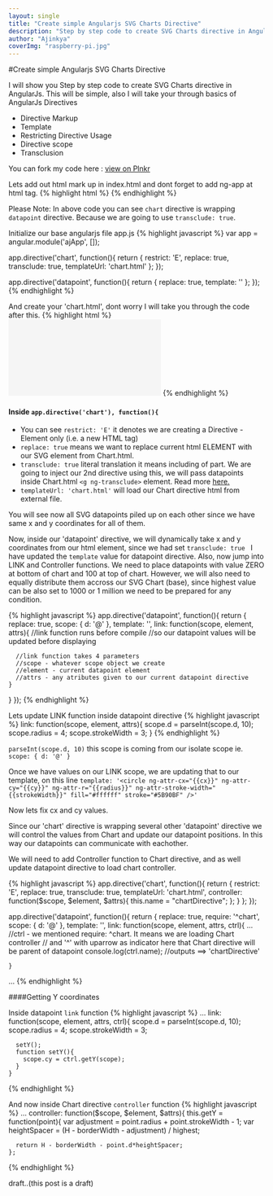 ```yaml
---
layout: single
title: "Create simple Angularjs SVG Charts Directive"
description: "Step by step code to create SVG Charts directive in AngularJs"
author: "Ajinkya"
coverImg: "raspberry-pi.jpg"
---
```


#Create simple Angularjs SVG Charts Directive

I will show you Step by step code to create SVG Charts directive in AngularJs. This will be simple, also I will take your through basics of AngularJs Directives

  - Directive Markup
  - Template
  - Restricting Directive Usage
  - Directive scope
  - Transclusion


You can fork my code here : <a href="http://plnkr.co/edit/f1QSWuJZorUrXFqT4dLI?p=preview" target="_blank">view on Plnkr</a>

Lets add out html mark up in index.html and dont forget to add ng-app at html tag.
{% highlight html %}
<chart height="200" width="300">
  <datapoint label="2000" d="20"></datapoint>
  <datapoint label="2001" d="18"></datapoint>
  <datapoint label="2002" d="0"></datapoint>
  <datapoint label="2003" d="40"></datapoint>
  <datapoint label="2004" d="50"></datapoint>
  <datapoint label="2005" d="70"></datapoint>
  <datapoint label="2006" d="90"></datapoint>
  <datapoint label="2007" d="90"></datapoint>
  <datapoint label="2008" d="30"></datapoint>
</chart>
{% endhighlight %}

Please Note: In above code you can see `chart` directive is wrapping `datapoint` directive. Because we are going to use `transclude: true`.



Initialize our base angularjs file app.js
{% highlight javascript %}
var app = angular.module('ajApp', []);

app.directive('chart', function(){
  return {
    restrict: 'E',
    replace: true,
    transclude: true,
    templateUrl: 'chart.html'
  };
});

app.directive('datapoint', function(){
  return {
    replace: true,
    template: '<circle cx="20" cy="20" r="4" stroke-width="3" fill="#ffffff" stroke="#5B90BF" />'
  };
});
{% endhighlight %}

And create your 'chart.html', dont worry I will take you through the code after this.
{% highlight html %}
<svg style="background: whitesmoke;">
  <g class="datapoints" ng-transclude ></g>
</svg>
{% endhighlight %}

#### Inside ```app.directive('chart'), function(){```
  - You can see ```restrict: 'E'``` it denotes we are creating a Directive - Element only (i.e. a new HTML tag)
  - ```replace: true``` means we want to replace current html ELEMENT with our SVG element from Chart.html.
  - ```transclude: true``` literal translation it means including of part. We are going to inject our 2nd directive using this, we will pass datapoints inside Chart.html ```<g ng-transclude>``` element.  Read more <a href="https://docs.angularjs.org/api/ng/directive/ngTransclude">here.</a>
  - ```templateUrl: 'chart.html'``` will load our Chart directive html from external file.
 
You will see now all SVG datapoints piled up on each other since we have same x and y coordinates for all of them.


Now, inside our 'datapoint' directive, we will dynamically take x and y coordinates from our html element, since we had set ```transclude: true ```
I have updated the `template` value for datapoint directive. Also, now jump into LINK and Controller functions.
We need to place datapoints with value ZERO at bottom of chart and 100 at top of chart. However, we will also need to equally distribute them accross our SVG Chart (base), since highest value can be also set to 1000 or 1 million we need to be prepared for any condition.

{% highlight javascript %}
app.directive('datapoint', function(){
  return {
    replace: true,
    scope: {
      d: '@'
    },
    template: '<circle ng-attr-cx="{{cx}}" ng-attr-cy="{{cy}}" ng-attr-r="{{radius}}" ng-attr-stroke-width="{{strokeWidth}}" fill="#ffffff" stroke="#5B90BF" />',
    link: function(scope, element, attrs){
      //link function runs before compile
      //so our datapoint values will be updated before displaying
      
      //link function takes 4 parameters
      //scope - whatever scope object we create
      //element - current datapoint element
      //attrs - any atributes given to our current datapoint directive
    }
  }
});
{% endhighlight %}


Lets update LINK function inside datapoint directive
{% highlight javascript %}
link: function(scope, element, attrs){
  scope.d = parseInt(scope.d, 10);
  scope.radius = 4;
  scope.strokeWidth = 3;
}
{% endhighlight %}

```parseInt(scope.d, 10)``` this scope is coming from our isolate scope ie. ```scope: {
      d: '@'
    }```

Once we have values on our LINK scope, we are updating that to our template, on this line
```template: '<circle ng-attr-cx="{{cx}}" ng-attr-cy="{{cy}}" ng-attr-r="{{radius}}" ng-attr-stroke-width="{{strokeWidth}}" fill="#ffffff" stroke="#5B90BF" />'```


Now lets fix cx and cy values.

Since our 'chart' directive is wrapping several other 'datapoint' directive we will control the values from Chart and update our datapoint positions. In this way our datapoints can communicate with eachother.


We will need to add Controller function to Chart directive, and as well update datapoint directive to load chart controller.

{% highlight javascript %}
app.directive('chart', function(){
  return {
    restrict: 'E',
    replace: true,
    transclude: true,
    templateUrl: 'chart.html',
    controller: function($scope, $element, $attrs){
        this.name = "chartDirective";
      };
    }
  };
});

app.directive('datapoint', function(){
  return {
    replace: true,
    require: '^chart',
    scope: {
      d: '@'
    },
    template: '<circle ng-attr-cx="{{cx}}" ng-attr-cy="{{cy}}" ng-attr-r="{{radius}}" ng-attr-stroke-width="{{strokeWidth}}" fill="#ffffff" stroke="#5B90BF" />',
    link: function(scope, element, attrs, ctrl){
      ...
      //ctrl - we mentioned require: ^chart. It means we are loading Chart controller
      // and '^' with uparrow as indicator here that Chart directive will be parent of datapoint
      console.log(ctrl.name); //outputs ==> 'chartDirective'

    }
...
{% endhighlight %}


####Getting Y coordinates

Inside datapoint `link` function
{% highlight javascript %}
...
    link: function(scope, element, attrs, ctrl){
      scope.d = parseInt(scope.d, 10);
      scope.radius = 4;
      scope.strokeWidth = 3;
      
      setY();
      function setY(){
        scope.cy = ctrl.getY(scope);
      }
    }
{% endhighlight %}

And now inside Chart directive `controller` function
{% highlight javascript %}
...
  controller: function($scope, $element, $attrs){
    this.getY = function(point){
      var adjustment = point.radius + point.strokeWidth - 1;
      var heightSpacer = (H - borderWidth - adjustment) / highest;
      
      return H - borderWidth - point.d*heightSpacer;
    };

{% endhighlight %}


draft..(this post is a draft)
